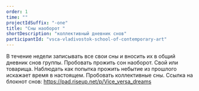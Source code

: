 ```yaml
---
order: 1
time: ""
projectIdSuffix: "-one"
title: "Сны наоборот "
shortDescription: "коллективный дневник снов"
participantId: "vsca-vladivostok-school-of-contemporary-art"
---
```


В течение недели записывать все свои сны и вносить их в общий дневник снов группы. Пробовать прожить сон наоборот. Свой или товарища. Наблюдать как попытка прожить небытие из прошлого искажает время в настоящем. Пробовать коллективные сны. Ссылка на блокнот снов: https://pad.riseup.net/p/Vice_versa_dreams
